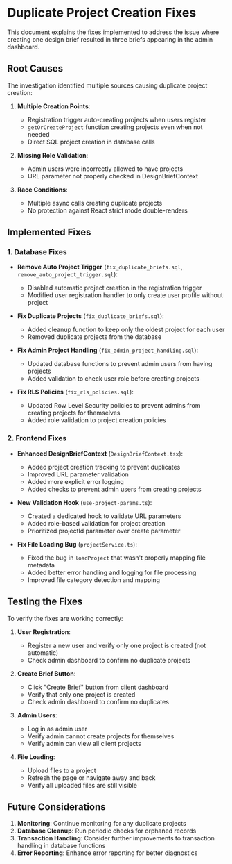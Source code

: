 # Duplicate Project Creation Fixes

This document explains the fixes implemented to address the issue where creating one design brief resulted in three briefs appearing in the admin dashboard.

## Root Causes

The investigation identified multiple sources causing duplicate project creation:

1. **Multiple Creation Points**:
   - Registration trigger auto-creating projects when users register
   - `getOrCreateProject` function creating projects even when not needed
   - Direct SQL project creation in database calls

2. **Missing Role Validation**:
   - Admin users were incorrectly allowed to have projects
   - URL parameter not properly checked in DesignBriefContext

3. **Race Conditions**:
   - Multiple async calls creating duplicate projects
   - No protection against React strict mode double-renders

## Implemented Fixes

### 1. Database Fixes

- **Remove Auto Project Trigger** (`fix_duplicate_briefs.sql`, `remove_auto_project_trigger.sql`):
  - Disabled automatic project creation in the registration trigger
  - Modified user registration handler to only create user profile without project

- **Fix Duplicate Projects** (`fix_duplicate_briefs.sql`):
  - Added cleanup function to keep only the oldest project for each user
  - Removed duplicate projects from the database

- **Fix Admin Project Handling** (`fix_admin_project_handling.sql`):
  - Updated database functions to prevent admin users from having projects
  - Added validation to check user role before creating projects

- **Fix RLS Policies** (`fix_rls_policies.sql`):
  - Updated Row Level Security policies to prevent admins from creating projects for themselves
  - Added role validation to project creation policies

### 2. Frontend Fixes

- **Enhanced DesignBriefContext** (`DesignBriefContext.tsx`):
  - Added project creation tracking to prevent duplicates
  - Improved URL parameter validation
  - Added more explicit error logging
  - Added checks to prevent admin users from creating projects

- **New Validation Hook** (`use-project-params.ts`):
  - Created a dedicated hook to validate URL parameters
  - Added role-based validation for project creation
  - Prioritized projectId parameter over create parameter

- **Fix File Loading Bug** (`projectService.ts`):
  - Fixed the bug in `loadProject` that wasn't properly mapping file metadata
  - Added better error handling and logging for file processing
  - Improved file category detection and mapping

## Testing the Fixes

To verify the fixes are working correctly:

1. **User Registration**:
   - Register a new user and verify only one project is created (not automatic)
   - Check admin dashboard to confirm no duplicate projects

2. **Create Brief Button**:
   - Click "Create Brief" button from client dashboard
   - Verify that only one project is created
   - Check admin dashboard to confirm no duplicates

3. **Admin Users**:
   - Log in as admin user
   - Verify admin cannot create projects for themselves
   - Verify admin can view all client projects

4. **File Loading**:
   - Upload files to a project
   - Refresh the page or navigate away and back
   - Verify all uploaded files are still visible

## Future Considerations

1. **Monitoring**: Continue monitoring for any duplicate projects
2. **Database Cleanup**: Run periodic checks for orphaned records
3. **Transaction Handling**: Consider further improvements to transaction handling in database functions
4. **Error Reporting**: Enhance error reporting for better diagnostics 